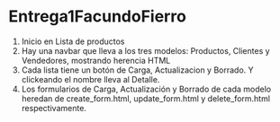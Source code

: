 # Entrega1FacundoFierro

1. Inicio en Lista de productos
2. Hay una navbar que lleva a los tres modelos: Productos, Clientes y Vendedores, mostrando herencia HTML
3. Cada lista tiene un botón de Carga, Actualizacion y Borrado. Y clickeando el nombre lleva al Detalle.
4. Los formularios de Carga, Actualización y Borrado de cada modelo heredan de create_form.html, update_form.html y delete_form.html respectivamente.
